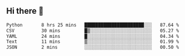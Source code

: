 ## Hi there 👋

<!--START_SECTION:waka-->

```txt
Python       8 hrs 25 mins   ██████████████████████░░░   87.64 %
CSV          30 mins         █▒░░░░░░░░░░░░░░░░░░░░░░░   05.27 %
YAML         24 mins         █░░░░░░░░░░░░░░░░░░░░░░░░   04.34 %
Text         11 mins         ▒░░░░░░░░░░░░░░░░░░░░░░░░   01.99 %
JSON         2 mins          ░░░░░░░░░░░░░░░░░░░░░░░░░   00.50 %
```

<!--END_SECTION:waka-->

<!--
**OliverShang/OliverShang** is a ✨ _special_ ✨ repository because its `README.md` (this file) appears on your GitHub profile.

Here are some ideas to get you started:

- 🔭 I’m currently working on ...
- 🌱 I’m currently learning ...
- 👯 I’m looking to collaborate on ...
- 🤔 I’m looking for help with ...
- 💬 Ask me about ...
- 📫 How to reach me: ...
- 😄 Pronouns: ...
- ⚡ Fun fact: ...
-->
